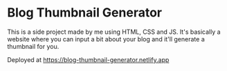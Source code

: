 # Blog Thumbnail Generator

This is a side project made by me using HTML, CSS and JS. It's basically a website where you can input a bit about your blog and it'll generate a thumbnail for you.

Deployed at https://blog-thumbnail-generator.netlify.app
